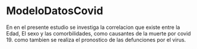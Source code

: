 # ModeloDatosCovid
En en el presente estudio se investiga la correlacion que existe entre la Edad, El sexo y las comorbilidades, como causantes de la muerte por covid 19.
como tambien se realiza el pronostico de las defunciones por el virus.
